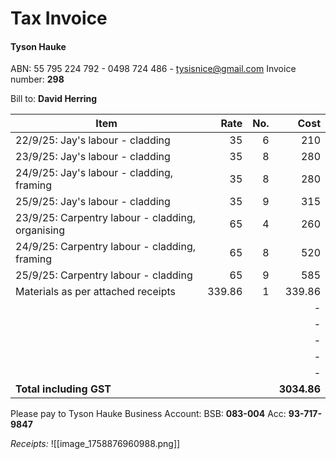 # Tax Invoice 
#### Tyson Hauke  
ABN: 55 795 224 792  -  0498 724 486  -  tysisnice@gmail.com
Invoice number: **298**

Bill to: **David Herring**

| Item                                             |   Rate | No. |        Cost |
| ------------------------------------------------ | ------:| ---:| -----------:|
| 22/9/25: Jay's labour - cladding                 |     35 |   6 |         210 |
| 23/9/25: Jay's labour - cladding                 |     35 |   8 |         280 |
| 24/9/25: Jay's labour - cladding, framing        |     35 |   8 |         280 |
| 25/9/25: Jay's labour - cladding                 |     35 |   9 |         315 |
| 23/9/25: Carpentry labour - cladding, organising |     65 |   4 |         260 |
| 24/9/25: Carpentry labour - cladding, framing    |     65 |   8 |         520 |
| 25/9/25: Carpentry labour - cladding             |     65 |   9 |         585 |
| Materials as per attached receipts               | 339.86 |   1 |      339.86 |
|                                                  |        |     |           - |
|                                                  |        |     |           - |
|                                                  |        |     |           - |
|                                                  |        |     |           - |
|                                                  |        |     |           - |
| **Total including GST**                          |        |     | **3034.86** |

Please pay to Tyson Hauke Business Account:
BSB: **083-004**
Acc: **93-717-9847** 

*Receipts:*
![[image_1758876960988.png]]